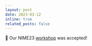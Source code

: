 ```yaml
---
layout: post
date: 2023-03-12
inline: true
related_posts: false
---
```


🎉 Our NIME23 [workshop](https://www.sambilbow.github.io/thexrtspace/nime-workshop) was accepted! 
